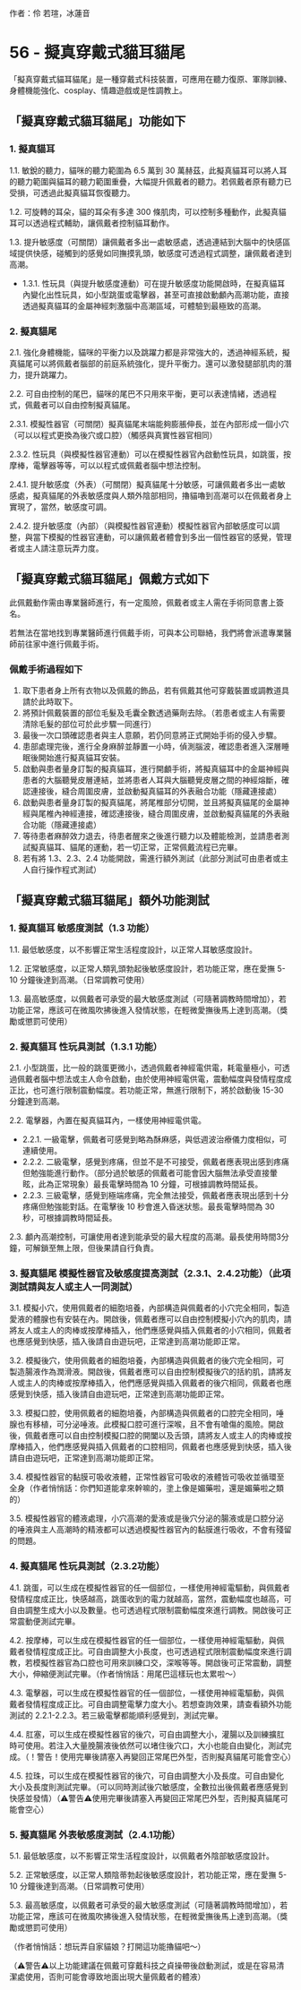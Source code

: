 作者：伶 若瑄，冰蓮音

# 56 - 擬真穿戴式貓耳貓尾
「擬真穿戴式貓耳貓尾」是一種穿戴式科技裝置，可應用在聽力復原、軍隊訓練、身體機能強化、cosplay、情趣遊戲或是性調教上。

## 「擬真穿戴式貓耳貓尾」功能如下
### 1. 擬真貓耳
1.1. 敏銳的聽力，貓咪的聽力範圍為 6.5 萬到 30 萬赫茲，此擬真貓耳可以將人耳的聽力範圍與貓耳的聽力範圍重疊，大幅提升佩戴者的聽力。若佩戴者原有聽力已受損，可透過此擬真貓耳恢復聽力。

1.2. 可旋轉的耳朵，貓的耳朵有多達 300 條肌肉，可以控制多種動作，此擬真貓耳可以透過程式輔助，讓佩戴者控制貓耳動作。

1.3. 提升敏感度（可關閉）讓佩戴者多出一處敏感處，透過連結到大腦中的快感區域提供快感，碰觸到的感覺如同撫摸乳頭，敏感度可透過程式調整，讓佩戴者達到高潮。

- 1.3.1. 性玩具（與提升敏感度連動）可在提升敏感度功能開啟時，在擬真貓耳內變化出性玩具，如小型跳蛋或電擊器，甚至可直接啟動顱內高潮功能，直接透過擬真貓耳的金屬神經刺激腦中高潮區域，可體驗到最極致的高潮。

### 2. 擬真貓尾
2.1. 強化身體機能，貓咪的平衡力以及跳躍力都是非常強大的，透過神經系統，擬真貓尾可以將佩戴者腦部的前庭系統強化，提升平衡力。還可以激發腿部肌肉的潛力，提升跳躍力。

2.2. 可自由控制的尾巴，貓咪的尾巴不只用來平衡，更可以表達情緒，透過程式，佩戴者可以自由控制擬真貓尾。

2.3.1. 模擬性器官（可關閉）擬真貓尾末端能夠膨脹伸長，並在內部形成一個小穴（可以以程式更換為後穴或口腔）（觸感與真實性器官相同）

2.3.2. 性玩具（與模擬性器官連動）可以在模擬性器官內啟動性玩具，如跳蛋，按摩棒，電擊器等等，可以以程式或佩戴者腦中想法控制。

2.4.1. 提升敏感度（外表）（可關閉）擬真貓尾十分敏感，可讓佩戴者多出一處敏感處，擬真貓尾的外表敏感度與人類外陰部相同，擼貓嚕到高潮可以在佩戴者身上實現了，當然，敏感度可調。

2.4.2. 提升敏感度（內部）（與模擬性器官連動）模擬性器官內部敏感度可以調整，與當下模擬的性器官連動，可以讓佩戴者體會到多出一個性器官的感覺，管理者或主人請注意玩弄力度。


## 「擬真穿戴式貓耳貓尾」佩戴方式如下
此佩戴動作需由專業醫師進行，有一定風險，佩戴者或主人需在手術同意書上簽名。

若無法在當地找到專業醫師進行佩戴手術，可與本公司聯絡，我們將會派遣專業醫師前往家中進行佩戴手術。

### 佩戴手術過程如下
1. 取下患者身上所有衣物以及佩戴的飾品，若有佩戴其他可穿戴裝置或調教道具請於此時取下。
2. 將預計佩戴裝置的部位毛髮及毛囊全數透過藥劑去除。（若患者或主人有需要清除毛髮的部位可於此步驟一同進行）
3. 最後一次口頭確認患者與主人意願，若仍同意將正式開始手術的侵入步驟。
4. 患部處理完後，進行全身麻醉並靜置一小時，偵測腦波，確認患者進入深層睡眠後開始進行擬真貓耳安裝。
5. 啟動與患者量身訂製的擬真貓耳，進行開顱手術，將擬真貓耳中的金屬神經與患者的大腦聽覺皮層連結，並將患者人耳與大腦聽覺皮層之間的神經熔斷，確認連接後，縫合周圍皮膚，並啟動擬真貓耳的外表融合功能（隱藏連接處）
6. 啟動與患者量身訂製的擬真貓尾，將尾椎部分切開，並且將擬真貓尾的金屬神經與尾椎內神經連接，確認連接後，縫合周圍皮膚，並啟動擬真貓尾的外表融合功能（隱藏連接處）
7. 等待患者麻醉效力退去，待患者醒來之後進行聽力以及體能檢測，並請患者測試擬真貓耳、貓尾的運動，若一切正常，正常佩戴流程已完畢。
8. 若有將 1.3、2.3、2.4 功能開啟，需進行額外測試（此部分測試可由患者或主人自行操作程式測試）

## 「擬真穿戴式貓耳貓尾」額外功能測試
### 1. 擬真貓耳 敏感度測試（1.3 功能）
1.1. 最低敏感度，以不影響正常生活程度設計，以正常人耳敏感度設計。

1.2. 正常敏感度，以正常人類乳頭勃起後敏感度設計，若功能正常，應在愛撫 5-10 分鐘後達到高潮。（日常調教可使用）

1.3. 最高敏感度，以佩戴者可承受的最大敏感度測試（可隨著調教時間增加），若功能正常，應該可在微風吹拂後進入發情狀態，在輕微愛撫後馬上達到高潮。（獎勵或懲罰可使用）

### 2. 擬真貓耳 性玩具測試（1.3.1 功能）
2.1. 小型跳蛋，比一般的跳蛋更微小，透過佩戴者神經電供電，耗電量極小，可透過佩戴者腦中想法或主人命令啟動，由於使用神經電供電，震動幅度與發情程度成正比，也可進行限制震動幅度。若功能正常，無進行限制下，將於啟動後 15-30 分鐘達到高潮。

2.2. 電擊器，內置在擬真貓耳內，一樣使用神經電供電。
- 2.2.1. 一級電擊，佩戴者可感覺到略為酥麻感，與低週波治療儀力度相似，可連續使用。
- 2.2.2. 二級電擊，感覺到疼痛，但並不是不可接受，佩戴者應表現出感到疼痛但勉強能進行動作。（部分過於敏感的佩戴者可能會因大腦無法承受直接暈眩，此為正常現象）最長電擊時間為 10 分鐘，可根據調教時間延長。
- 2.2.3. 三級電擊，感覺到極端疼痛，完全無法接受，佩戴者應表現出感到十分疼痛但勉強能對話。在電擊後 10 秒會進入昏迷狀態。最長電擊時間為 30 秒，可根據調教時間延長。

2.3. 顱內高潮控制，可讓使用者達到能承受的最大程度的高潮。最長使用時間3分鐘，可解鎖至無上限，但後果請自行負責。

### 3. 擬真貓尾 模擬性器官及敏感度提高測試（2.3.1、2.4.2功能）（此項測試請與友人或主人一同測試）
3.1. 模擬小穴，使用佩戴者的細胞培養，內部構造與佩戴者的小穴完全相同，製造愛液的體腺也有安裝在內。開啟後，佩戴者應可以自由控制模擬小穴內的肌肉，請將友人或主人的肉棒或按摩棒插入，他們應感覺與插入佩戴者的小穴相同，佩戴者也應感覺到快感，插入後請自由遊玩吧，正常達到高潮功能即正常。

3.2. 模擬後穴，使用佩戴者的細胞培養，內部構造與佩戴者的後穴完全相同，可製造腸液作為潤滑液。開啟後，佩戴者應可以自由控制模擬後穴的括約肌，請將友人或主人的肉棒或按摩棒插入，他們應感覺與插入佩戴者的後穴相同，佩戴者也應感覺到快感，插入後請自由遊玩吧，正常達到高潮功能即正常。

3.3. 模擬口腔，使用佩戴者的細胞培養，內部構造與佩戴者的口腔完全相同，唾腺也有移植，可分泌唾液。此模擬口腔可進行深喉，且不會有嗆傷的風險。開啟後，佩戴者應可以自由控制模擬口腔的開闔以及舌頭，請將友人或主人的肉棒或按摩棒插入，他們應感覺與插入佩戴者的口腔相同，佩戴者也應感覺到快感，插入後請自由遊玩吧，正常達到高潮功能即正常。

3.4. 模擬性器官的黏膜可吸收液體，正常性器官可吸收的液體皆可吸收並循環至全身（作者悄悄話：你們知道能拿來幹嘛的，塗上像是媚藥啦，還是媚藥啦之類的）

3.5. 模擬性器官的體液處理，小穴高潮的愛液或是後穴分泌的腸液或是口腔分泌的唾液與主人高潮時的精液都可以透過模擬性器官內的黏膜進行吸收，不會有殘留的問題。

### 4. 擬真貓尾 性玩具測試（2.3.2功能）
4.1. 跳蛋，可以生成在模擬性器官的任一個部位，一樣使用神經電驅動，與佩戴者發情程度成正比，快感越高，跳蛋收到的電力就越高，當然，震動幅度也越高，可自由調整生成大小以及數量。也可透過程式限制震動幅度來進行調教。開啟後可正常震動便測試完畢。

4.2. 按摩棒，可以生成在模擬性器官的任一個部位，一樣使用神經電驅動，與佩戴者發情程度成正比。可自由調整大小長度，也可透過程式限制震動幅度來進行調教，若模擬性器官為口腔也可用來訓練口交，深喉等等。開啟後可正常震動，調整大小，伸縮便測試完畢。（作者悄悄話：用尾巴這樣玩也太累啦～）

4.3. 電擊器，可以生成在模擬性器官的任一個部位，一樣使用神經電驅動，與佩戴者發情程度成正比。可自由調整電擊力度大小。若想查詢效果，請查看額外功能測試的 2.2.1-2.2.3。若三級電擊都能順利感覺到，測試完畢。

4.4. 肛塞，可以生成在模擬性器官的後穴，可自由調整大小，灌腸以及訓練擴肛時可使用。若注入大量脕腸液後依然可以堵住後穴口，大小也能自由變化，測試完成。（！警告！使用完畢後請塞入再變回正常尾巴外型，否則擬真貓尾可能會空心）

4.5. 拉珠，可以生成在模擬性器官的後穴，可自由調整大小及長度。可自由變化大小及長度則測試完畢。（可以同時測試後穴敏感度，全數拉出後佩戴者應感覺到快感並發情）（⚠️警告⚠️使用完畢後請塞入再變回正常尾巴外型，否則擬真貓尾可能會空心）

### 5. 擬真貓尾 外表敏感度測試（2.4.1功能）
5.1. 最低敏感度，以不影響正常生活程度設計，以佩戴者外陰部敏感度設計。

5.2. 正常敏感度，以正常人類陰蒂勃起後敏感度設計，若功能正常，應在愛撫 5-10 分鐘後達到高潮。（日常調教可使用）

5.3. 最高敏感度，以佩戴者可承受的最大敏感度測試（可隨著調教時間增加），若功能正常，應該可在微風吹拂後進入發情狀態，在輕微愛撫後馬上達到高潮。（獎勵或懲罰可使用）

（作者悄悄話：想玩弄自家貓娘？打開這功能擼貓吧～）

（⚠️警告⚠️以上功能建議在佩戴可穿戴科技之貞操帶後啟動測試，或是在容易清潔處使用，否則可能會導致地面出現大量佩戴者的體液）
